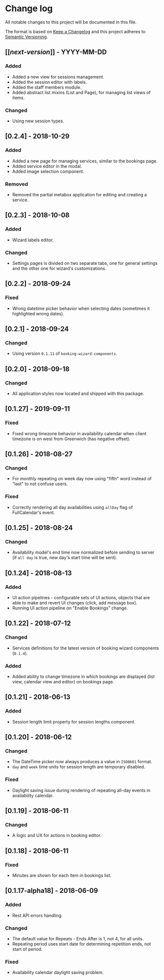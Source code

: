 # Change log
All notable changes to this project will be documented in this file.

The format is based on [Keep a Changelog](http://keepachangelog.com/)
and this project adheres to [Semantic Versioning](http://semver.org/).

## [[*next-version*]] - YYYY-MM-DD
### Added
- Added a new view for sessions management.
- Added the session editor with labels.
- Added the staff members module.
- Added abstract list mixins (List and Page), for managing list views of items. 

### Changed
- Using new session types.

## [0.2.4] - 2018-10-29
### Added
- Added a new page for managing services, similar to the bookings page.
- Added service editor in the modal.
- Added image selection component.

### Removed
- Removed the partial metabox application for editing and creating a service.

## [0.2.3] - 2018-10-08
### Added
- Wizard labels editor.

### Changed
- Settings pages is divided on two separate tabs, one for general settings and the other one for wizard's customizations.

## [0.2.2] - 2018-09-24
### Fixed
- Wrong datetime picker behavior when selecting dates (sometimes it highlighted wrong dates).

## [0.2.1] - 2018-09-24
### Changed
- Using version `0.1.11` of `booking-wizard-components`.

## [0.2.0] - 2018-09-18
### Changed
- All application styles now located and shipped with this package. 

## [0.1.27] - 2019-09-11
### Fixed
- Fixed wrong timezone behavior in availability calendar when client timezone is on west from Greenwich (has negative offset).

## [0.1.26] - 2018-08-27
### Changed
- For monthly repeating on week day now using "fifth" word instead of "last" to not confuse users.

### Fixed
- Correctly rendering all day availabilities using `allDay` flag of FullCalendar's event.

## [0.1.25] - 2018-08-24
### Changed
- Availability model's end time now normalized before sending to server (if `all day` is true, new day's start time will be sent).

## [0.1.24] - 2018-08-13
### Added
- UI action pipelines - configurable sets of UI actions, objects that are able to make and revert UI changes (click, add message box).
- Running UI action pipeline on "Enable Bookings" change.

## [0.1.22] - 2018-07-12
### Changed
- Services definitions for the latest version of booking wizard components (`0.1.4`).

### Added
- Added ability to change timezone in which bookings are displayed (list view, calendar view and editor) on bookings page.

## [0.1.21] - 2018-06-13
### Added
- Session length limit property for session lengths component.

## [0.1.20] - 2018-06-12
### Changed
- The DateTime picker now always produces a value in `ISO8601` format.
- `day` and `week` time units for session length are temporary disabled.

### Fixed
- Daylight saving issue during rendering of repeating all-day events in availability calendar.

## [0.1.19] - 2018-06-11
### Changed
- A logic and UX for actions in booking editor.

## [0.1.18] - 2018-06-11
### Fixed
- Minutes are shown for each item in bookings list.

## [0.1.17-alpha18] - 2018-06-09
### Added
- Rest API errors handling.

### Changed
- The default value for Repeats - Ends After is 1, not 4, for all units.
- Repeating period uses start date for determining repetition ends, not start of period.

### Fixed
- Availability calendar daylight saving problem.
